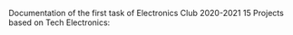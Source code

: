 Documentation of the first task of Electronics Club 2020-2021
15 Projects based on Tech Electronics:
